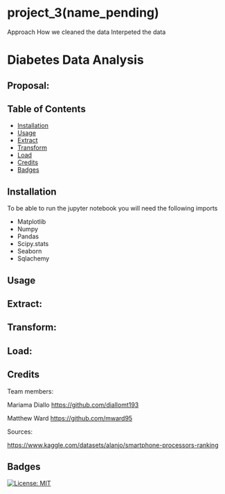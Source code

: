 # project_3(name_pending)
Approach
How we cleaned the data
Interpeted the data
# Diabetes Data Analysis

## Proposal:
 

## Table of Contents

- [Installation](#installation)
- [Usage](#usage)
- [Extract](#extract)
- [Transform](#transform)
- [Load](#load)
- [Credits](#credits)
- [Badges](#badges)
## Installation

To be able to run the jupyter notebook you will need the following imports

- Matplotlib
- Numpy
- Pandas
- Scipy.stats
- Seaborn
- Sqlachemy


## Usage


## Extract: 

## Transform: 

## Load: 


## Credits
Team members:

Mariama Diallo https://github.com/diallomt193

Matthew Ward https://github.com/mward95

Sources:

https://www.kaggle.com/datasets/alanjo/smartphone-processors-ranking

## Badges
[![License: MIT](https://img.shields.io/badge/License-MIT-yellow.svg)](https://github.com/mward95/Team_project_2/blob/main/MIT%20License/MIT%20License.txt)
